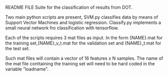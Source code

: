 README FILE
Suite for the classification of results from DOT.

Two main python scripts are present, SVM.py classifies data by means of Support Vector Machines and logistic regression. Classify.py implements a small neural network fro classification with tensorflow.

Each of the scripts requires 3 mat files as input. In the form {NAME}.mat for the training set,{NAME}_v_t.mat for the validation set and {NAME}_t.mat for the test set.

Such mat files will contain a vector of 16 features x N samples. The name of the mat file conttaining the training set will need to be hard coded  in the variable "loadname".





